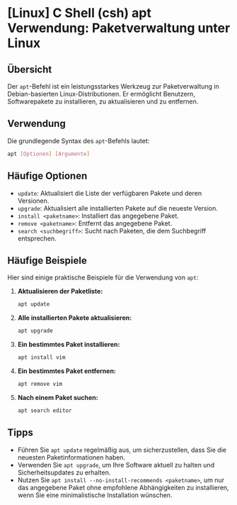 # [Linux] C Shell (csh) apt Verwendung: Paketverwaltung unter Linux

## Übersicht
Der `apt`-Befehl ist ein leistungsstarkes Werkzeug zur Paketverwaltung in Debian-basierten Linux-Distributionen. Er ermöglicht Benutzern, Softwarepakete zu installieren, zu aktualisieren und zu entfernen.

## Verwendung
Die grundlegende Syntax des `apt`-Befehls lautet:

```bash
apt [Optionen] [Argumente]
```

## Häufige Optionen
- `update`: Aktualisiert die Liste der verfügbaren Pakete und deren Versionen.
- `upgrade`: Aktualisiert alle installierten Pakete auf die neueste Version.
- `install <paketname>`: Installiert das angegebene Paket.
- `remove <paketname>`: Entfernt das angegebene Paket.
- `search <suchbegriff>`: Sucht nach Paketen, die dem Suchbegriff entsprechen.

## Häufige Beispiele
Hier sind einige praktische Beispiele für die Verwendung von `apt`:

1. **Aktualisieren der Paketliste:**
   ```bash
   apt update
   ```

2. **Alle installierten Pakete aktualisieren:**
   ```bash
   apt upgrade
   ```

3. **Ein bestimmtes Paket installieren:**
   ```bash
   apt install vim
   ```

4. **Ein bestimmtes Paket entfernen:**
   ```bash
   apt remove vim
   ```

5. **Nach einem Paket suchen:**
   ```bash
   apt search editor
   ```

## Tipps
- Führen Sie `apt update` regelmäßig aus, um sicherzustellen, dass Sie die neuesten Paketinformationen haben.
- Verwenden Sie `apt upgrade`, um Ihre Software aktuell zu halten und Sicherheitsupdates zu erhalten.
- Nutzen Sie `apt install --no-install-recommends <paketname>`, um nur das angegebene Paket ohne empfohlene Abhängigkeiten zu installieren, wenn Sie eine minimalistische Installation wünschen.